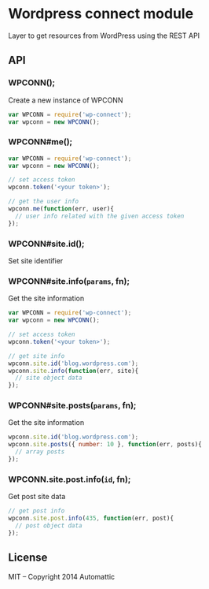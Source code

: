 
# Wordpress connect module

  Layer to get resources from WordPress using the REST API

## API

### WPCONN();

Create a new instance of WPCONN

```js
var WPCONN = require('wp-connect');
var wpconn = new WPCONN();
```

### WPCONN#me();

```js
var WPCONN = require('wp-connect');
var wpconn = new WPCONN();

// set access token
wpconn.token('<your token>');

// get the user info
wpconn.me(function(err, user){
  // user info related with the given access token
});
```

### WPCONN#site.id(<id>);

Set site identifier

### WPCONN#site.info(`params`, fn);

Get the site information

```js
var WPCONN = require('wp-connect');
var wpconn = new WPCONN();

// set access token
wpconn.token('<your token>');

// get site info
wpconn.site.id('blog.wordpress.com');
wpconn.site.info(function(err, site){
  // site object data
});
```

### WPCONN#site.posts(`params`, fn);

Get the site information

```js
wpconn.site.id('blog.wordpress.com');
wpconn.site.posts({ number: 10 }, function(err, posts){
  // array posts
});
```

### WPCONN.site.post.info(`id`, fn);

Get post site data

```js
// get post info
wpconn.site.post.info(435, function(err, post){
  // post object data
});
```

## License

MIT – Copyright 2014 Automattic
